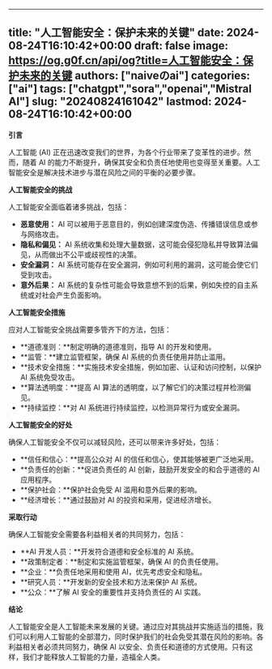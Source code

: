 
---
title: "人工智能安全：保护未来的关键"
date: 2024-08-24T16:10:42+00:00
draft: false
image: https://og.g0f.cn/api/og?title=人工智能安全：保护未来的关键
authors: ["naiveのai"]
categories: ["ai"]
tags: ["chatgpt","sora","openai","Mistral AI"]
slug: "20240824161042"
lastmod: 2024-08-24T16:10:42+00:00
---
**引言**

人工智能 (AI) 正在迅速改变我们的世界，为各个行业带来了变革性的进步。然而，随着 AI 的能力不断提升，确保其安全和负责任地使用也变得至关重要。人工智能安全是解决技术进步与潜在风险之间的平衡的必要步骤。

**人工智能安全的挑战**

人工智能安全面临着诸多挑战，包括：

- **恶意使用：** AI 可以被用于恶意目的，例如创建深度伪造、传播错误信息或参与网络攻击。
- **隐私和偏见：** AI 系统收集和处理大量数据，这可能会侵犯隐私并导致算法偏见，从而做出不公平或歧视性的决策。
- **安全漏洞：** AI 系统可能存在安全漏洞，例如可利用的漏洞，这可能会使它们受到攻击。
- **意外后果：** AI 系统的复杂性可能会导致意想不到的后果，例如失控的自主系统或对社会产生负面影响。

**人工智能安全措施**

应对人工智能安全挑战需要多管齐下的方法，包括：

- **道德准则：**制定明确的道德准则，指导 AI 的开发和使用。
- **监管：**建立监管框架，确保 AI 系统的负责任使用并防止滥用。
- **技术安全措施：**实施技术安全措施，例如加密、认证和访问控制，以保护 AI 系统免受攻击。
- **算法透明度：**提高 AI 算法的透明度，以了解它们的决策过程并检测偏见。
- **持续监控：**对 AI 系统进行持续监控，以检测异常行为或安全漏洞。

**人工智能安全的好处**

确保人工智能安全不仅可以减轻风险，还可以带来许多好处，包括：

- **信任和信心：**提高公众对 AI 的信任和信心，使其能够被更广泛地采用。
- **负责任的创新：**促进负责任的 AI 创新，鼓励开发安全的和合乎道德的 AI 应用程序。
- **保护社会：**保护社会免受 AI 滥用和意外后果的影响。
- **经济增长：**通过鼓励对 AI 的投资和采用，促进经济增长。

**采取行动**

确保人工智能安全需要各利益相关者的共同努力，包括：

- **AI 开发人员：**开发符合道德和安全标准的 AI 系统。
- **政策制定者：**制定和实施监管框架，确保 AI 的负责任使用。
- **企业：**负责任地采用和使用 AI，优先考虑安全和隐私。
- **研究人员：**开发新的安全技术和方法来保护 AI 系统。
- **公众：**了解 AI 安全的重要性并支持负责任的 AI 实践。

**结论**

人工智能安全是人工智能未来发展的关键。通过应对其挑战并实施适当的措施，我们可以利用人工智能的全部潜力，同时保护我们的社会免受其潜在风险的影响。各利益相关者必须共同努力，确保 AI 以安全、负责任和道德的方式使用。只有这样，我们才能释放人工智能的力量，造福全人类。